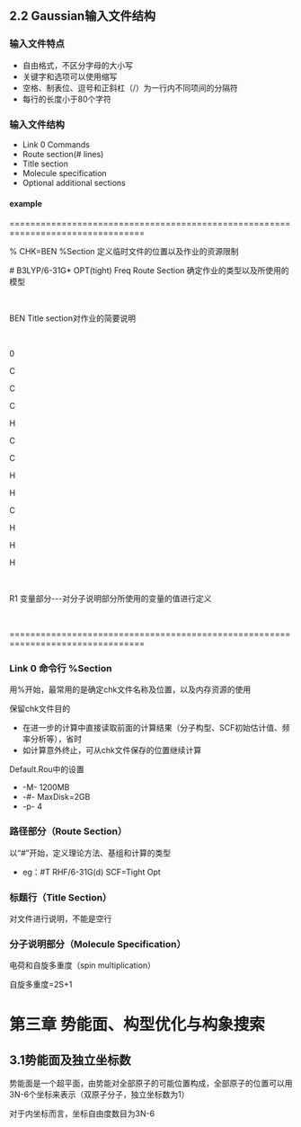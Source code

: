## 2.2 Gaussian输入文件结构

### 输入文件特点

- 自由格式，不区分字母的大小写
- 关键字和选项可以使用缩写
- 空格、制表位、逗号和正斜杠（/）为一行内不同项间的分隔符
- 每行的长度小于80个字符

### 输入文件结构

- Link 0 Commands
- Route section(# lines)
- Title section
- Molecule specification
- Optional additional sections

#### example

================================================================================

% CHK=BEN      %Section 定义临时文件的位置以及作业的资源限制

\# B3LYP/6-31G* OPT(tight)    Freq    Route Section 确定作业的类型以及所使用的模型

<br>

BEN Title section对作业的简要说明

<br>

0

C

C

C

H

C

C

H

H

C

H

H

H

<br>

R1     变量部分---对分子说明部分所使用的变量的值进行定义

<br>

================================================================================

### Link 0 命令行    %Section

用%开始，最常用的是确定chk文件名称及位置，以及内存资源的使用

保留chk文件目的

- 在进一步的计算中直接读取前面的计算结果（分子构型、SCF初始估计值、频率分析等），省时
- 如计算意外终止，可从chk文件保存的位置继续计算

Default.Rou中的设置

- -M- 1200MB
- -#- MaxDisk=2GB
- -p- 4

### 路径部分（Route Section）

以“#”开始，定义理论方法、基组和计算的类型

- eg：#T RHF/6-31G(d) SCF=Tight Opt

### 标题行（Title Section）

对文件进行说明，不能是空行

### 分子说明部分（Molecule Specification）

电荷和自旋多重度（spin multiplication）

自旋多重度=2S+1



# 第三章 势能面、构型优化与构象搜索

## 3.1势能面及独立坐标数

势能面是一个超平面，由势能对全部原子的可能位置构成，全部原子的位置可以用3N-6个坐标来表示（双原子分子，独立坐标数为1）

对于内坐标而言，坐标自由度数目为3N-6